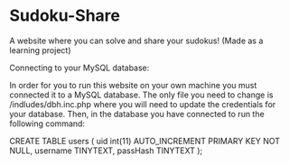 # Sudoku-Share
A website where you can solve and share your sudokus! (Made as a learning project)

Connecting to your MySQL database:

In order for you to run this website on your own machine you must connected it to a MySQL database.
The only file you need to change is /indludes/dbh.inc.php where you will need to update the credentials for your database.
Then, in the database you have connected to run the following command:

CREATE TABLE users (
  uid int(11) AUTO_INCREMENT PRIMARY KEY NOT NULL,
  username TINYTEXT,
  passHash TINYTEXT
  );

